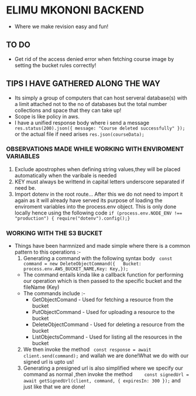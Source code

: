 # ELIMU MKONONI BACKEND

- Where we make revision easy and fun!

## TO DO

- Get rid of the access denied error when fetching course image by setting the bucket rules correctly!

## TIPS I HAVE GATHERED ALONG THE WAY

- Its simply a group of computers that can host serveral database(s) with a limit attached not to the no of databases but the total number collections and space that they can take up!
- Scope is like policy in aws.
- I have a unified response body where i send a message `   res.status(200).json({ message: "Course deleted successfully" });` or the actual file if need arises `res.json(courseData);`

### OBSERVATIONS MADE WHILE WORKING WITH ENVIROMENT VARIABLES

1. Exclude apostrophes when defining string values,they will be placed automatically when the varibale is needed
2. KEY must always be writtend in capital letters underscore separated if need be.
3. Import dotenv in the root route... After this we do not need to import it again as it will already have served its purpose of loading the enviroment variables into the process.env object. This is only done locally hence using the following code
   `if (process.env.NODE_ENV !== "production") { require("dotenv").config();}`

### WORKING WITH THE S3 BUCKET

- Things have been harmnized and made simple where there is a common pattern to this operations :-
  1.  Generating a command with the following syntax body ` const command = new DeleteObjectCommand({   Bucket: process.env.AWS_BUCKET_NAME,Key: Key,});`
  - The command entails kinda like a callback function for performing our operation which is then passed to the specific bucket and the fileName (Key)
  - The commands include :-
    - GetObjectComand - Used for fetching a resource from the bucket
    - PutObjectCommand - Used for uploading a resource to the bucket
    - DeleteObjectCommand - Used for deleting a resource from the bucket
    - ListObjectsCommand - Used for listing all the resources in the bucket
  2.  We then invoke the method ` const response = await client.send(command);` and wallah we are done!What we do with our signed url is upto us!
  3.  Generating a presigned url is also simplified where we specify our command as normal ,then invoke the method `    const signedUrl = await getSignedUrl(client, command, { expiresIn: 300 });` and just like that we are done!
